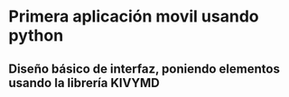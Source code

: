 # Primera aplicación movil usando python
## Diseño básico de interfaz, poniendo elementos usando la librería KIVYMD
